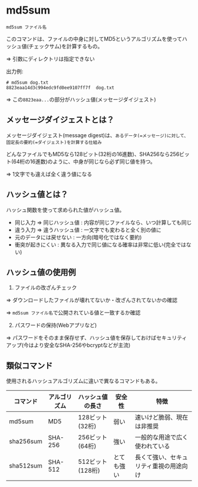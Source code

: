 # md5sum

```
md5sum ファイル名
```

このコマンドは、ファイルの中身に対してMD5というアルゴリズムを使ってハッシュ値(チェックサム)を計算するもの。

=> 引数にディレクトリは指定できない

出力例:

```
# md5sum dog.txt
8823eaa14d3c994edc9fd0ee9107ff7f  dog.txt
```

=> この`8823eaa...`の部分がハッシュ値(メッセージダイジェスト)

## メッセージダイジェストとは？

メッセージダイジェスト(message digest)は、`あるデータ(=メッセージ)に対して、固定長の要約(=ダイジェスト)を計算する仕組み`

どんなファイルでもMD5なら128ビット(32桁の16進数)、SHA256なら256ビット(64桁の16進数)のように、中身が同じなら必ず同じ値を持つ。

=> 1文字でも違えば全く違う値になる

## ハッシュ値とは？

ハッシュ関数を使って求められた値がハッシュ値。

- 同じ入力 => 同じハッシュ値 : 内容が同じファイルなら、いつ計算しても同じ
- 違う入力 => 違うハッシュ値 : 一文字でも変わると全く別の値に
- 元のデータには戻せない : 一方向(暗号化ではなく要約)
- 衝突が起きにくい : 異なる入力で同じ値になる確率は非常に低い(完全ではない)

## ハッシュ値の使用例

1. ファイルの改ざんチェック

=> ダウンロードしたファイルが壊れてないか・改ざんされてないかの確認

=> `md5sum ファイル名`で公開されている値と一致するか確認

2. パスワードの保持(Webアプリなど)

=> パスワードをそのまま保存せず、ハッシュ値を保存しておけばセキュリティアップ(今はより安全なSHA-256やbcryptなどが主流)

## 類似コマンド

使用されるハッシュアルゴリズムに違いで異なるコマンドもある。

| コマンド  | アルゴリズム | ハッシュ値の長さ | 安全性     | 特徴                                   |
|-----------|--------------|------------------|------------|----------------------------------------|
| md5sum    | MD5          | 128ビット(32桁)  | 弱い       | 速いけど脆弱、現在は非推奨             |
| sha256sum | SHA-256      | 256ビット(64桁)  | 強い       | 一般的な用途で広く使われている         |
| sha512sum | SHA-512      | 512ビット(128桁) | とても強い | 長くて強い、セキュリティ重視の用途向け |

